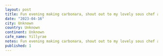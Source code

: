 ```yaml
---
layout: post
title: Fun evening making carbonara, shout out to my lovely sous chef and photog consultant @yillyrae
date: "2023-04-16"
city: Unknown
country: Unknown
continent: Unknown
cafe_name: Yillyrae
notes: Fun evening making carbonara, shout out to my lovely sous chef and photog consultant @yillyrae
published: 1
---
```

